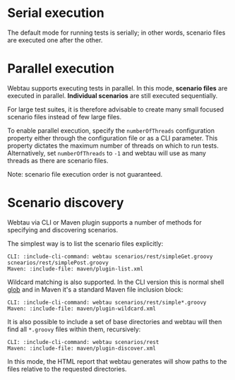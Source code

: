 # Serial execution

The default mode for running tests is serially; in other words, scenario files are executed one after the other.

# Parallel execution

Webtau supports executing tests in parallel.  In this mode, **scenario files** are executed in parallel.  **Individual 
scenarios** are still executed sequentially.

For large test suites, it is therefore advisable to create many small focused scenario files instead of few large files.

To enable parallel execution, specify the `numberOfThreads` configuration property either through the configuration file
or as a CLI parameter.  This property dictates the maximum number of threads on which to run tests.  Alternatively,
set `numberOfThreads` to `-1` and webtau will use as many threads as there are scenario files.

Note: scenario file execution order is not guaranteed.

# Scenario discovery

Webtau via CLI or Maven plugin supports a number of methods for specifying and discovering scenarios.

The simplest way is to list the scenario files explicitly:

```tabs
CLI: :include-cli-command: webtau scenarios/rest/simpleGet.groovy scnearios/rest/simplePost.groovy
Maven: :include-file: maven/plugin-list.xml
```

Wildcard matching is also supported.  In the CLI version this is normal shell [glob](https://en.wikipedia.org/wiki/Glob_\(programming\))
and in Maven it's a standard Maven file inclusion block:

```tabs
CLI: :include-cli-command: webtau scenarios/rest/simple*.groovy
Maven: :include-file: maven/plugin-wildcard.xml
```

It is also possible to include a set of base directories and webtau will then find all `*.groovy` files within
them, recursively:

```tabs
CLI: :include-cli-command: webtau scenarios/rest
Maven: :include-file: maven/plugin-discover.xml
```

In this mode, the HTML report that webtau generates will show paths to the files relative to the
requested directories.
